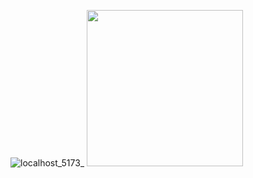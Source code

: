 ![localhost_5173_](https://github.com/user-attachments/assets/6e6ae157-3595-4814-8261-abc2b6024885)
<img src="https://github.com/user-attachments/assets/743ad846-6092-4819-8c88-113d24281162" width=250/>


